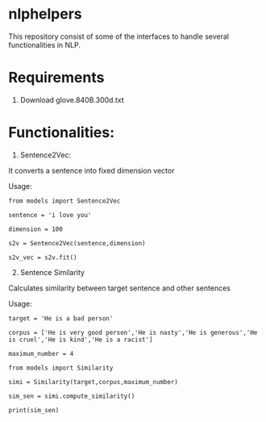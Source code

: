 # nlphelpers

This repository consist of some of the interfaces to handle several functionalities in NLP.

# Requirements

1. Download glove.840B.300d.txt

# Functionalities:

1. Sentence2Vec:

It converts a sentence into fixed dimension vector

Usage:


```
from models import Sentence2Vec

sentence = 'i love you'

dimension = 100

s2v = Sentence2Vec(sentence,dimension)

s2v_vec = s2v.fit()

```

2. Sentence Similarity

Calculates similarity between target sentence and other sentences

Usage:

```
target = 'He is a bad person'

corpus = ['He is very good person','He is nasty','He is generous','He is cruel','He is kind','He is a racist']

maximum_number = 4

from models import Similarity

simi = Similarity(target,corpus,maximum_number)

sim_sen = simi.compute_similarity()

print(sim_sen)

```
